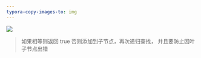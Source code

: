 ```yaml
---
typora-copy-images-to: img
---
```


![](F:\web前端\学习笔记\duyi\算法\img\广度优先遍历.png)

> 如果相等则返回 true
> 否则添加到子节点，再次递归查找， 并且要防止因叶子节点出错

